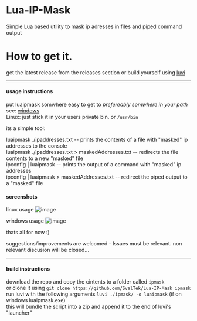 # Lua-IP-Mask
Simple Lua based utility to mask ip adresses in files and piped command output

# How to get it.
get the latest release from the releases section or build yourself using [luvi](https://github.com/luvit/luvi)

---
#### usage instructions

put luaipmask somwhere easy to get to _prefereably somwhere in your path_
see: [windows](https://helpdeskgeek.com/windows-10/add-windows-path-environment-variable/)  
Linux: just stick it in your users private bin. or `/usr/bin`  

its a simple tool:

luaipmask ./ipaddresses.txt                           -- prints the contents of a file with "masked" ip addresses to the console  
luaipmask ./ipaddresses.txt > maskedAddresses.txt     -- redirects the file contents to a new "masked" file  
ipconfig | luaipmask                                  -- prints the output of a command with "masked" ip addresses  
ipconfig | luaipmask > maskedAddresses.txt            -- redirect the piped output to a "masked" file  

#### screenshots

linux usage
![image](https://user-images.githubusercontent.com/747653/173941203-d6177d86-2418-4bcf-b8cd-7150998f8b73.png)

windows usage
![image](https://user-images.githubusercontent.com/747653/173941831-5c4ce164-8dd8-4750-aad1-ede53beb2bd9.png)


thats all for now :)

suggestions/improvements are welcomed - Issues must be relevant. non relevant discusion will be closed...

---
#### build instructions

download the repo and copy the cintents to a folder called `ipmask`  
or clone it using `git clone https://github.com/SvalTek/Lua-IP-Mask ipmask`  
run luvi with the following arguments `luvi ./ipmask/ -o luaipmask` (if on windows luaipmask.exe)  
this will bundle the script into a zip and append it to the end of luvi's "launcher"  
